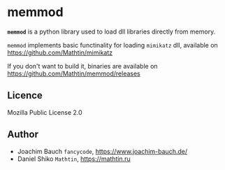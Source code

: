 # memmod

**`memmod`** is a python library used to load dll libraries directly from memory. 

`memmod` implements basic functinality for loading `mimikatz` dll, available on https://github.com/Mathtin/mimikatz

If you don't want to build it, binaries are available on https://github.com/Mathtin/memmod/releases


## Licence
Mozilla Public License 2.0

## Author
* Joachim Bauch `fancycode`, https://www.joachim-bauch.de/
* Daniel Shiko `Mathtin`, https://mathtin.ru
